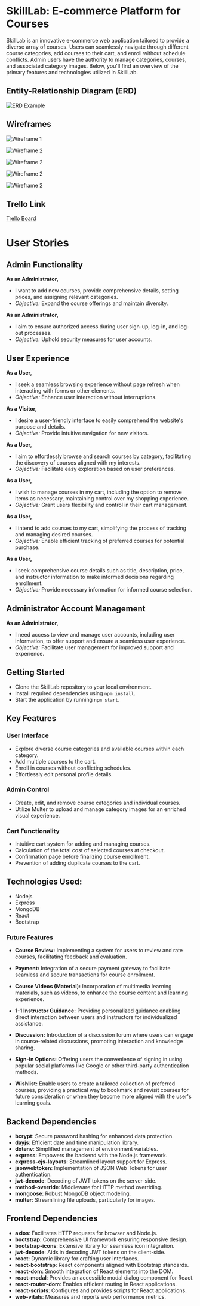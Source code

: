 # SkillLab: E-commerce Platform for Courses

SkillLab is an innovative e-commerce web application tailored to provide a diverse array of courses. Users can seamlessly navigate through different course categories, add courses to their cart, and enroll without schedule conflicts. Admin users have the authority to manage categories, courses, and associated category images. Below, you'll find an overview of the primary features and technologies utilized in SkillLab.

## Entity-Relationship Diagram (ERD)

![ERD Example](https://i.imgur.com/aKDpUTr.png)

## Wireframes


![Wireframe 1](https://i.imgur.com/rmWeTWl.png)


![Wireframe 2](https://i.imgur.com/wqIFSmy.png)


![Wireframe 2](https://i.imgur.com/4wRpTLk.png)


![Wireframe 2](https://i.imgur.com/vZj8hxb.png)


![Wireframe 2](https://i.imgur.com/M4HwSPJ.png)


## Trello Link
[Trello Board](https://trello.com/b/wOMz7tZ5/sei7-project-3)


# User Stories

## Admin Functionality
 **As an Administrator,**
   - I want to add new courses, provide comprehensive details, setting prices, and assigning relevant categories.
   - *Objective:* Expand the course offerings and maintain diversity.

 **As an Administrator,**
   - I aim to ensure authorized access during user sign-up, log-in, and log-out processes.
   - *Objective:* Uphold security measures for user accounts.

## User Experience
 **As a User,**
   - I seek a seamless browsing experience without page refresh when interacting with forms or other elements.
   - *Objective:* Enhance user interaction without interruptions.

 **As a Visitor,**
   - I desire a user-friendly interface to easily comprehend the website's purpose and details.
   - *Objective:* Provide intuitive navigation for new visitors.

 **As a User,**
   - I aim to effortlessly browse and search courses by category, facilitating the discovery of courses aligned with my interests.
   - *Objective:* Facilitate easy exploration based on user preferences.

 **As a User,**
   - I wish to manage courses in my cart, including the option to remove items as necessary, maintaining control over my shopping experience.
   - *Objective:* Grant users flexibility and control in their cart management.

 **As a User,**
   - I intend to add courses to my cart, simplifying the process of tracking and managing desired courses.
   - *Objective:* Enable efficient tracking of preferred courses for potential purchase.

 **As a User,**
   - I seek comprehensive course details such as title, description, price, and instructor information to make informed decisions regarding enrollment.
   - *Objective:* Provide necessary information for informed course selection.

## Administrator Account Management
 **As an Administrator,**
   - I need access to view and manage user accounts, including user information, to offer support and ensure a seamless user experience.
   - *Objective:* Facilitate user management for improved support and experience.


## Getting Started

- Clone the SkillLab repository to your local environment.
- Install required dependencies using `npm install`.
- Start the application by running `npm start`.

## Key Features

### User Interface
- Explore diverse course categories and available courses within each category.
- Add multiple courses to the cart.
- Enroll in courses without conflicting schedules.
- Effortlessly edit personal profile details.

### Admin Control
- Create, edit, and remove course categories and individual courses.
- Utilize Multer to upload and manage category images for an enriched visual experience.

### Cart Functionality
- Intuitive cart system for adding and managing courses.
- Calculation of the total cost of selected courses at checkout.
- Confirmation page before finalizing course enrollment.
- Prevention of adding duplicate courses to the cart.

## Technologies Used:
- Nodejs
- Express
- MongoDB
- React
- Bootstrap


### Future Features

- **Course Review:** Implementing a system for users to review and rate courses, facilitating feedback and evaluation.

- **Payment:** Integration of a secure payment gateway to facilitate seamless and secure transactions for course enrollment.

- **Course Videos (Material):** Incorporation of multimedia learning materials, such as videos, to enhance the course content and learning experience.

- **1-1 Instructor Guidance:** Providing personalized guidance enabling direct interaction between users and instructors for individualized assistance.

- **Discussion:** Introduction of a discussion forum where users can engage in course-related discussions, promoting interaction and knowledge sharing.

- **Sign-in Options:** Offering users the convenience of signing in using popular social platforms like Google or other third-party authentication methods.

- **Wishlist:** Enable users to create a tailored collection of preferred courses, providing a practical way to bookmark and revisit courses for future consideration or when they become more aligned with the user's learning goals.


## Backend Dependencies

- **bcrypt**: Secure password hashing for enhanced data protection.
- **dayjs**: Efficient date and time manipulation library.
- **dotenv**: Simplified management of environment variables.
- **express**: Empowers the backend with the Node.js framework.
- **express-ejs-layouts**: Streamlined layout support for Express.
- **jsonwebtoken**: Implementation of JSON Web Tokens for user authentication.
- **jwt-decode**: Decoding of JWT tokens on the server-side.
- **method-override**: Middleware for HTTP method overriding.
- **mongoose**: Robust MongoDB object modeling.
- **multer**: Streamlining file uploads, particularly for images.

## Frontend Dependencies

- **axios**: Facilitates HTTP requests for browser and Node.js.
- **bootstrap**: Comprehensive UI framework ensuring responsive design.
- **bootstrap-icons**: Extensive library for seamless icon integration.
- **jwt-decode**: Aids in decoding JWT tokens on the client-side.
- **react**: Dynamic library for crafting user interfaces.
- **react-bootstrap**: React components aligned with Bootstrap standards.
- **react-dom**: Smooth integration of React elements into the DOM.
- **react-modal**: Provides an accessible modal dialog component for React.
- **react-router-dom**: Enables efficient routing in React applications.
- **react-scripts**: Configures and provides scripts for React applications.
- **web-vitals**: Measures and reports web performance metrics.


